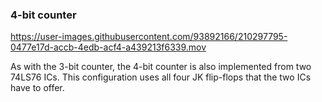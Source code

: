 ### 4-bit counter

https://user-images.githubusercontent.com/93892166/210297795-0477e17d-accb-4edb-acf4-a439213f6339.mov

As with the 3-bit counter, the 4-bit counter is also implemented from two 74LS76 ICs. This configuration uses all four JK flip-flops that the two ICs have to offer.

